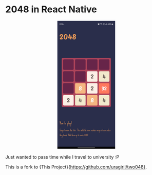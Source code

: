 # 2048 in React Native

<p align="center">
<img src="./screenshots/2048%20Screenshot.png" height="400" title="Screenshot">
</p>

Just wanted to pass time while I travel to university :P

This is a fork to {This Project}{https://github.com/uragirii/two048}. 
